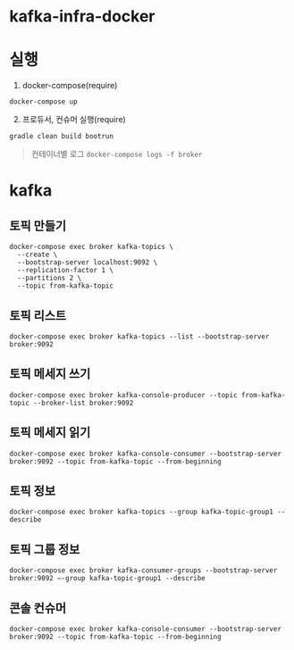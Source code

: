 # kafka-infra-docker

# 실행

1. docker-compose(require)
```
docker-compose up
```

2. 프로듀서, 컨슈머 실행(require)
```
gradle clean build bootrun
```

> 컨테이너별 로그 `docker-compose logs -f broker `


# kafka

## 토픽 만들기

```
docker-compose exec broker kafka-topics \
  --create \
  --bootstrap-server localhost:9092 \
  --replication-factor 1 \
  --partitions 2 \
  --topic from-kafka-topic
```

## 토픽 리스트
```
docker-compose exec broker kafka-topics --list --bootstrap-server broker:9092 
```

## 토픽 메세지 쓰기
```
docker-compose exec broker kafka-console-producer --topic from-kafka-topic --broker-list broker:9092
```

## 토픽 메세지 읽기
```
docker-compose exec broker kafka-console-consumer --bootstrap-server broker:9092 --topic from-kafka-topic --from-beginning
```

## 토픽 정보 
```
docker-compose exec broker kafka-topics --group kafka-topic-group1 --describe
```

## 토픽 그룹 정보 
```
docker-compose exec broker kafka-consumer-groups --bootstrap-server broker:9092 –-group kafka-topic-group1 --describe
```

## 콘솔 컨슈머
```
docker-compose exec broker kafka-console-consumer --bootstrap-server broker:9092 --topic from-kafka-topic --from-beginning
```
